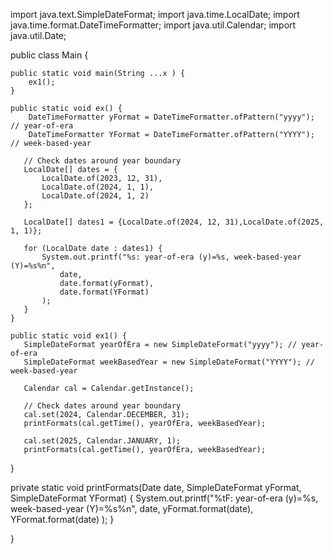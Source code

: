 import java.text.SimpleDateFormat;
import java.time.LocalDate;
import java.time.format.DateTimeFormatter;
import java.util.Calendar;
import java.util.Date;

public class Main {

    public static void main(String ...x ) {
        ex1();
    }

    public static void ex() {
        DateTimeFormatter yFormat = DateTimeFormatter.ofPattern("yyyy");  // year-of-era
        DateTimeFormatter YFormat = DateTimeFormatter.ofPattern("YYYY");  // week-based-year
       
       // Check dates around year boundary
       LocalDate[] dates = {
           LocalDate.of(2023, 12, 31),
           LocalDate.of(2024, 1, 1),
           LocalDate.of(2024, 1, 2)
       };

       LocalDate[] dates1 = {LocalDate.of(2024, 12, 31),LocalDate.of(2025, 1, 1)};

       for (LocalDate date : dates1) {
           System.out.printf("%s: year-of-era (y)=%s, week-based-year (Y)=%s%n",
               date,
               date.format(yFormat),
               date.format(YFormat)
           );
       }
    }

    public static void ex1() {
       SimpleDateFormat yearOfEra = new SimpleDateFormat("yyyy"); // year-of-era
       SimpleDateFormat weekBasedYear = new SimpleDateFormat("YYYY"); // week-based-year

       Calendar cal = Calendar.getInstance();
       
       // Check dates around year boundary
       cal.set(2024, Calendar.DECEMBER, 31);
       printFormats(cal.getTime(), yearOfEra, weekBasedYear);

       cal.set(2025, Calendar.JANUARY, 1);
       printFormats(cal.getTime(), yearOfEra, weekBasedYear);
   }

   private static void printFormats(Date date, SimpleDateFormat yFormat, SimpleDateFormat YFormat) {
       System.out.printf("%tF: year-of-era (y)=%s, week-based-year (Y)=%s%n",
           date,
           yFormat.format(date),
           YFormat.format(date)
       );
   }

}
